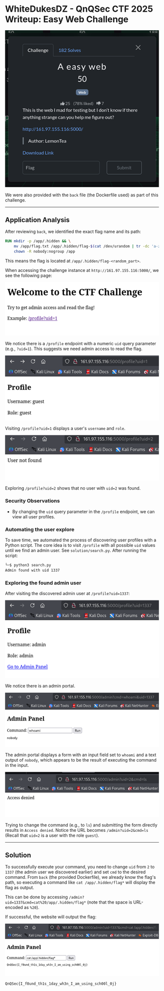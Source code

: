 

# WhiteDukesDZ - QnQSec CTF 2025 Writeup: Easy Web Challenge

![WhiteDukesDZ Logo](challenge/easy-web-description.png)


We were also provided with the `back` file (the Dockerfile used) as part of this challenge.

---

## Application Analysis


After reviewing `back`, we identified the exact flag name and its path:

```Dockerfile
RUN mkdir -p /app/.hidden && \
    mv /app/flag.txt /app/.hidden/flag-$(cat /dev/urandom | tr -dc 'a-zA-Z0-9' | fold -w 32 | head -n 1).txt && \
    chown -R nobody:nogroup /app
```


This means the flag is located at `/app/.hidden/flag-<random_part>`.


When accessing the challenge instance at `http://161.97.155.116:5000/`, we see the following page:

![WhiteDukesDZ Logo](demonstration/easy-web-index.png)


We notice there is a `/profile` endpoint with a numeric `uid` query parameter (e.g., `?uid=1`). This suggests we need admin access to read the flag.

![WhiteDukesDZ Logo](demonstration/easy-web-profile1.png)


Visiting `/profile?uid=1` displays a user's `username` and `role`.

![WhiteDukesDZ Logo](demonstration/easy-web-profile2.png)


Exploring `/profile?uid=2` shows that no user with `uid=2` was found.

### Security Observations


- By changing the `uid` query parameter in the `/profile` endpoint, we can view all user profiles.

### Automating the user explore


To save time, we automated the process of discovering user profiles with a Python script. The core idea is to visit `/profile` with all possible `uid` values until we find an admin user. See `solution/search.py`. After running the script:

```bash
└─$ python3 search.py
Admin found with uid 1337
```

### Exploring the found admin user


After visiting the discovered admin user at `/profile?uid=1337`:

![WhiteDukesDZ Logo](demonstration/easy-web-profile1337.png)


We notice there is an admin portal.

![WhiteDukesDZ Logo](demonstration/easy-web-admin.png)


The admin portal displays a form with an input field set to `whoami` and a text output of `nobody`, which appears to be the result of executing the command in the input.

![WhiteDukesDZ Logo](demonstration/easy-web-form-submission.png)


Trying to change the command (e.g., to `ls`) and submitting the form directly results in `Access denied`. Notice the URL becomes `/admin?uid=2&cmd=ls` (Recall that `uid=2` is a user with the role `guest`).

---

## Solution


To successfully execute your command, you need to change `uid` from `2` to `1337` (the admin user we discovered earlier) and set `cmd` to the desired command. From `back` (the provided Dockerfile), we already know the flag's path, so executing a command like `cat /app/.hidden/flag*` will display the flag as output.


This can be done by accessing `/admin?uid=1337&cmd=cat%20/app/.hidden/flag*` (note that the space is URL-encoded as `%20`).


If successful, the website will output the flag:

![WhiteDukesDZ Logo](demonstration/easy-web-flag.png)


```flag
QnQSec{I_f0und_th1s_1day_wh3n_I_am_using_sch00l_0j}
```


